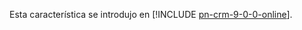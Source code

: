 Esta característica se introdujo en [!INCLUDE [pn-crm-9-0-0-online](../includes/pn-crm-9-0-0-online.md)].
